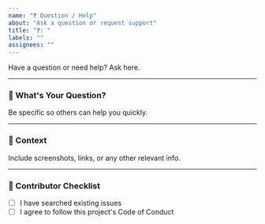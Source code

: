 ```yaml
---
name: "❓ Question / Help"
about: "Ask a question or request support"
title: "❓: "
labels: ""
assignees: ""
---
```


Have a question or need help? Ask here.

---

### 🧠 What's Your Question?
  
Be specific so others can help you quickly.

---

### 📘 Context  

Include screenshots, links, or any other relevant info.

---

### 🙌 Contributor Checklist

- [ ] I have searched existing issues  
- [ ] I agree to follow this project's Code of Conduct  